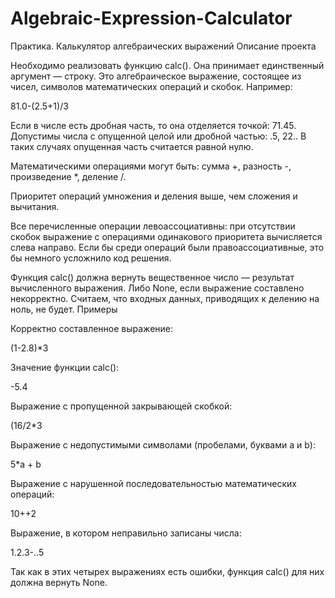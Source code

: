# Algebraic-Expression-Calculator
Практика. Калькулятор алгебраических выражений
Описание проекта

Необходимо реализовать функцию calc(). Она принимает единственный аргумент — строку. Это алгебраическое выражение, состоящее из чисел, символов математических операций и скобок. Например:

81.0-(2.5+1)/3

Если в числе есть дробная часть, то она отделяется точкой: 71.45. Допустимы числа с опущенной целой или дробной частью: .5, 22.. В таких случаях опущенная часть считается равной нулю.

Математическими операциями могут быть: сумма +, разность -, произведение *, деление /.

Приоритет операций умножения и деления выше, чем сложения и вычитания.

Все перечисленные операции левоассоциативны: при отсутствии скобок выражение с операциями одинакового приоритета вычисляется слева направо. Если бы среди операций были правоассоциативные, это бы немного усложнило код решения.

Функция calc() должна вернуть вещественное число — результат вычисленного выражения. Либо None, если выражение составлено некорректно. Считаем, что входных данных, приводящих к делению на ноль, не будет.
Примеры

Корректно составленное выражение:

(1-2.8)*3

Значение функции calc():

-5.4

Выражение с пропущенной закрывающей скобкой:

(16/2*3

Выражение с недопустимыми символами (пробелами, буквами a и b):

5*a + b

Выражение с нарушенной последовательностью математических операций:

10++2

Выражение, в котором неправильно записаны числа:

1.2.3-..5

Так как в этих четырех выражениях есть ошибки, функция calc() для них должна вернуть None.

